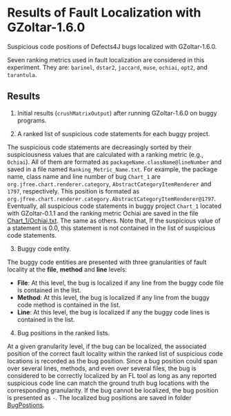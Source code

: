 # Results of Fault Localization with GZoltar-1.6.0
Suspicious code positions of Defects4J bugs localized with GZoltar-1.6.0.

Seven ranking metrics used in fault localization are considered in this experiment. They are: `barinel`, `dstar2`, `jaccard`, `muse`, `ochiai`, `opt2`, and `tarantula`.

Results 
-------
1. Initial results (`crushMatrixOutput`) after running GZoltar-1.6.0 on buggy programs.


2. A ranked list of suspicious code statements for each buggy project.

The suspicious code statements are decreasingly sorted by their suspiciousness values that are calculated with a ranking metric (e.g., `Ochiai`). 
All of them are formated as `packageName.className@lineNumber` and saved in a file named `Ranking_Metric_Name.txt`.
For example, the package name, class name and line number of bug `Chart_1` are `org.jfree.chart.renderer.category`, `AbstractCategoryItemRenderer` and `1797`, respectively. 
This position is formated as `org.jfree.chart.renderer.category.AbstractCategoryItemRenderer@1797`.
Eventually, all suspicious code statements in buggy project `Chart_1` located with GZoltar-0.1.1 and the ranking metric Ochiai are saved in the file [Chart_1/Ochiai.txt](https://github.com/flvsapr/FL-VS-APR/blob/master/FL/GZoltar-1.6.0/SuspiciousCodePositions/Chart_1/ochiai.txt). The same as others. 
Note that, If the suspicious value of a statement is 0.0, this statement is not contained in the list of suspicious code statements. 

3. Buggy code entity.

The buggy code entities are presented with three granularities of fault locality at the **file**, **method** and **line** levels:
- **File**: At this level,  the bug is localized if any line from the buggy code file is contained in the list.
- **Method**: At this level, the bug is localized if any line from the buggy code method is contained in the list. 
- **Line**: At this level, the bug is localized if any the buggy code lines is contained in the list.

4. Bug positions in the ranked lists.

At a given granularity level, if the bug can be localized, the associated position of the correct fault locality within the ranked list of suspicious code locations is recorded as the bug position.
Since a bug position could span over several lines, methods, and even over several files, the bug is considered to be correctly localized by an FL tool as long as any reported suspicious code line can match the ground truth bug locations with the corresponding granularity.
If the bug cannot be localized, the bug position is presented as `-`.
The localized bug positions are saved in folder [BugPostions](https://github.com/flvsapr/FL-VS-APR/tree/master/FL/GZoltar-1.6.0/BugPositions).
 